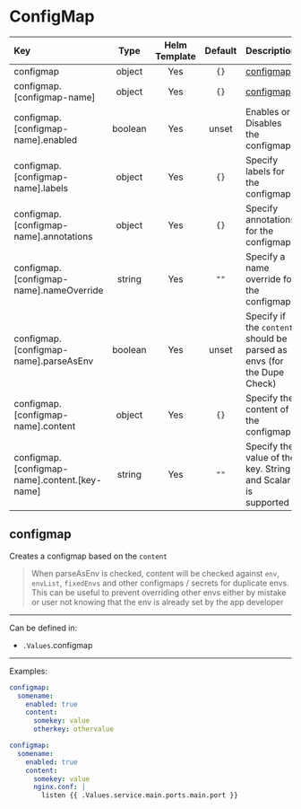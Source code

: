 # ConfigMap

| Key                                           |  Type   | Helm Template | Default | Description                                                            |
| :-------------------------------------------- | :-----: | :-----------: | :-----: | :--------------------------------------------------------------------- |
| configmap                                     | object  |      Yes      |  `{}`   | [configmap](#configmap)                                                |
| configmap.[configmap-name]                    | object  |      Yes      |  `{}`   | [configmap](#configmap)                                                |
| configmap.[configmap-name].enabled            | boolean |      Yes      |  unset  | Enables or Disables the configmap                                      |
| configmap.[configmap-name].labels             | object  |      Yes      |  `{}`   | Specify labels for the configmap                                       |
| configmap.[configmap-name].annotations        | object  |      Yes      |  `{}`   | Specify annotations for the configmap                                  |
| configmap.[configmap-name].nameOverride       | string  |      Yes      |  `""`   | Specify a name override for the configmap                              |
| configmap.[configmap-name].parseAsEnv         | boolean |      Yes      |  unset  | Specify if the `content` should be parsed as envs (for the Dupe Check) |
| configmap.[configmap-name].content            | object  |      Yes      |  `{}`   | Specify the content of the configmap                                   |
| configmap.[configmap-name].content.[key-name] | string  |      Yes      |  `""`   | Specify the value of the key. String and Scalar is supported           |

## configmap

Creates a configmap based on the `content`

> When parseAsEnv is checked, content will be checked against `env`, `envList`, `fixedEnvs` and
> other configmaps / secrets for duplicate envs. This can be useful to prevent overriding other envs
> either by mistake or user not knowing that the env is already set by the app developer

---

Can be defined in:

- `.Values`.configmap

---

Examples:

```yaml
configmap:
  somename:
    enabled: true
    content:
      somekey: value
      otherkey: othervalue

configmap:
  somename:
    enabled: true
    content:
      somekey: value
      nginx.conf: |
        listen {{ .Values.service.main.ports.main.port }}
```
